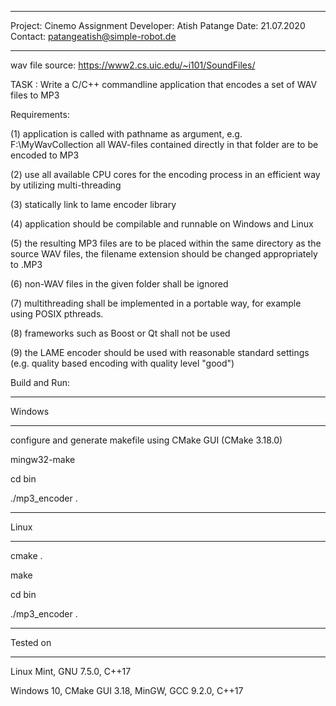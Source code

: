 ********************
Project: Cinemo Assignment
Developer: Atish Patange
Date: 21.07.2020
Contact: patangeatish@simple-robot.de
********************

wav file source: https://www2.cs.uic.edu/~i101/SoundFiles/

TASK : Write a C/C++ commandline application that encodes a set of WAV files to MP3

Requirements:

(1) application is called with pathname as argument, e.g. <applicationname> F:\MyWavCollection all WAV-files contained directly in that folder are to be encoded to MP3

(2) use all available CPU cores for the encoding process in an efficient way by utilizing multi-threading

(3) statically link to lame encoder library

(4) application should be compilable and runnable on Windows and Linux

(5) the resulting MP3 files are to be placed within the same directory as the source WAV files, the filename extension should be changed appropriately to .MP3

(6) non-WAV files in the given folder shall be ignored

(7) multithreading shall be implemented in a portable way, for example using POSIX pthreads.

(8) frameworks such as Boost or Qt shall not be used

(9) the LAME encoder should be used with reasonable standard settings (e.g. quality based encoding with quality level "good")


Build and Run:


------------
Windows

------------

configure and generate makefile using CMake GUI (CMake 3.18.0)

mingw32-make

cd bin

./mp3_encoder .

------------

Linux

------------

cmake .

make

cd bin

./mp3_encoder .

------------

Tested on

------------

Linux Mint, GNU 7.5.0, C++17

Windows 10, CMake GUI 3.18, MinGW, GCC 9.2.0, C++17 

